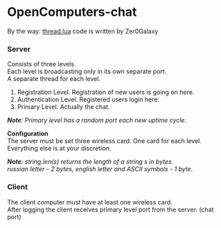 # OpenComputers-chat

By the way: [thread.lua](http://computercraft.ru/topic/393-esche-odin-podkhod-k-mnogopotochnosti-v-computercraft/) code is written by Zer0Galaxy

<h3>Server<br /></h3>
Consists of three levels.<br />
Each level is broadcasting only in its own separate port.<br />
A separate thread for each level.<br />

1. Registration Level.    Registration of new users is going on here.<br />
2. Authentication Level.  Registered users login here.<br />
3. Primary Level.         Actually the chat.<br />

<i><b>Note</b>: Primary level has a random port each new uptime cycle.</i>

**Configuration**<br />
The server must be set three wireless card. One card for each level.<br />
Everything else is at your discretion.<br />

<i><b>Note</b>: string.len(s) returns the length of a string s in bytes.<br />
russian letter - 2 bytes, english letter and ASCII symbols - 1 byte.</i>

<h3>Client<br /></h3>

The client computer must have at least one wireless card.<br />
After logging the client receives primary level port from the server. (chat port)
